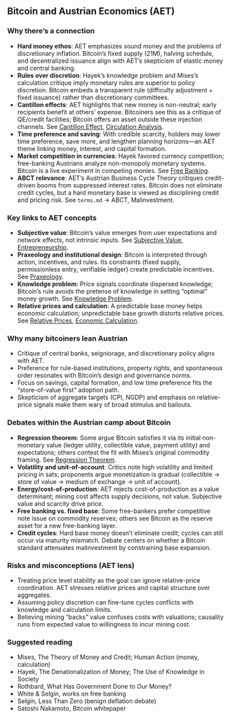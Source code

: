 ## Bitcoin and Austrian Economics (AET)

### Why there’s a connection

- **Hard money ethos**: AET emphasizes sound money and the problems of discretionary inflation. Bitcoin’s fixed supply (21M), halving schedule, and decentralized issuance align with AET’s skepticism of elastic money and central banking.
- **Rules over discretion**: Hayek’s knowledge problem and Mises’s calculation critique imply monetary rules are superior to policy discretion. Bitcoin embeds a transparent rule (difficulty adjustment + fixed issuance) rather than discretionary committees.
- **Cantillon effects**: AET highlights that new money is non-neutral; early recipients benefit at others’ expense. Bitcoiners see this as a critique of QE/credit facilities; Bitcoin offers an asset outside these injection channels. See [Cantillon Effect](./terms.md#cantillon-effect), [Circulation Analysis](./terms.md#circulation-analysis-money-and-relative-prices).
- **Time preference and saving**: With credible scarcity, holders may lower time preference, save more, and lengthen planning horizons—an AET theme linking money, interest, and capital formation.
- **Market competition in currencies**: Hayek favored currency competition; free-banking Austrians analyze non-monopoly monetary systems. Bitcoin is a live experiment in competing monies. See [Free Banking](./terms.md#free-banking).
- **ABCT relevance**: AET’s Austrian Business Cycle Theory critiques credit-driven booms from suppressed interest rates. Bitcoin does not eliminate credit cycles, but a hard monetary base is viewed as disciplining credit and pricing risk. See `terms.md` → ABCT, Malinvestment.

### Key links to AET concepts

- **Subjective value**: Bitcoin’s value emerges from user expectations and network effects, not intrinsic inputs. See [Subjective Value](./terms.md#subjective-value), [Entrepreneurship](./terms.md#entrepreneurship-discovery-and-alertness).
- **Praxeology and institutional design**: Bitcoin is interpreted through action, incentives, and rules. Its constraints (fixed supply, permissionless entry, verifiable ledger) create predictable incentives. See [Praxeology](./praxeology.md#praxeology-the-logic-of-human-action).
- **Knowledge problem**: Price signals coordinate dispersed knowledge; Bitcoin’s rule avoids the pretense of knowledge in setting “optimal” money growth. See [Knowledge Problem](./terms.md#knowledge-problem-dispersed-knowledge).
- **Relative prices and calculation**: A predictable base money helps economic calculation; unpredictable base growth distorts relative prices. See [Relative Prices](./terms.md#relative-prices), [Economic Calculation](./terms.md#economic-calculation-calculation-problemcritique).

### Why many bitcoiners lean Austrian

- Critique of central banks, seigniorage, and discretionary policy aligns with AET.
- Preference for rule-based institutions, property rights, and spontaneous order resonates with Bitcoin’s design and governance norms.
- Focus on savings, capital formation, and low time preference fits the “store-of-value first” adoption path.
- Skepticism of aggregate targets (CPI, NGDP) and emphasis on relative-price signals make them wary of broad stimulus and bailouts.

### Debates within the Austrian camp about Bitcoin

- **Regression theorem**: Some argue Bitcoin satisfies it via its initial non-monetary value (ledger utility, collectible value, payment utility) and expectations; others contest the fit with Mises’s original commodity framing. See [Regression Theorem](./terms.md#regression-theorem).
- **Volatility and unit-of-account**: Critics note high volatility and limited pricing in sats; proponents argue monetization is gradual (collectible → store of value → medium of exchange → unit of account).
- **Energy/cost-of-production**: AET rejects cost-of-production as a value determinant; mining cost affects supply decisions, not value. Subjective value and scarcity drive price.
- **Free banking vs. fixed base**: Some free-bankers prefer competitive note issue on commodity reserves; others see Bitcoin as the reserve asset for a new free-banking layer.
- **Credit cycles**: Hard base money doesn’t eliminate credit; cycles can still occur via maturity mismatch. Debate centers on whether a Bitcoin standard attenuates malinvestment by constraining base expansion.

### Risks and misconceptions (AET lens)

- Treating price level stability as the goal can ignore relative-price coordination. AET stresses relative prices and capital structure over aggregates.
- Assuming policy discretion can fine-tune cycles conflicts with knowledge and calculation limits.
- Believing mining “backs” value confuses costs with valuations; causality runs from expected value to willingness to incur mining cost.

### Suggested reading

- Mises, The Theory of Money and Credit; Human Action (money, calculation)
- Hayek, The Denationalization of Money; The Use of Knowledge in Society
- Rothbard, What Has Government Done to Our Money?
- White & Selgin, works on free banking
- Selgin, Less Than Zero (benign deflation debate)
- Satoshi Nakamoto, Bitcoin whitepaper


